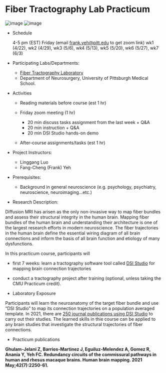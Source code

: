 # Fiber Tractography Lab Practicum

![image](https://user-images.githubusercontent.com/275569/149856247-7315a680-fda4-417e-9028-6f6552a56ed6.png)
![image](https://user-images.githubusercontent.com/275569/149856299-a2277a1a-8d6b-41ad-a6e8-f81f4dba0344.png)
- Schedule

  4-5 pm (EST) Friday (email frank.yeh@pitt.edu to get zoom link)
  wk1 (4/22), wk2 (4/29), wk3 (5/6), wk4 (5/13), wk5 (5/20), wk6 (5/27), wk7 (6/3)

- Participating Labs/Departments: 

  - [Fiber Tractography Laboratory](https://hdft.labsolver.org/)
  - Department of Neurosurgery, University of Pittsburgh Medical School.

- Activities
  - Reading materials before course (est 1 hr)
  - Friday zoom meeting (1 hr)
  
    - 20 min discuss tasks assignment from the last week + Q&A
    - 20 min instruction + Q&A
    - 20 min DSI Studio hands-on demo
  
  - After-course assignments/tasks (est 1 hr)

- Project Instructors:

  - Linggang Luo
  - Fang-Cheng (Frank) Yeh

- Prerequisites:

  - Background in general neuroscience (e.g. psychology, psychiatry, neuroscience, neuroimaging…etc.)


- Research Description:

Diffusion MRI has arisen as the only non-invasive way to map fiber bundles and assess their structural integrity in the human brain. Mapping fiber bundles of the human brain and understanding their architecture is one of the largest research efforts in modern neuroscience. The fiber trajectories in the human brain define the essential wiring diagram of all brain connections and inform the basis of all brain function and etiology of many dysfunctions.

In this practicum course, participants will 
  - first 7 weeks: learn a tractography software tool called [DSI Studio](http://dsi-studio.labsolver) for mapping brain connection trajectories
  - conduct a tractography project after training (optional, unless taking the CMU Practicum credit).

- Laboratory Exposure

Participants will learn the neuroanatomy of the target fiber bundle and use “DSI Studio” to map its connection trajectories on a population averaged template. In 2021, there are [250 journal publications using DSI Studio](http://dsi-studio.labsolver.org/citation.html) to carry out their studies. The learned skills in thie course can be applied to any brain studies that investigate the structural trajectories of fiber connections.

- Practicum publications

**Ghulam‐Jelani Z, Barrios‐Martinez J, Eguiluz‐Melendez A, Gomez R, Anania Y, Yeh FC. Redundancy circuits of the commissural pathways in human and rhesus macaque brains. Human brain mapping. 2021 May;42(7):2250-61.**
